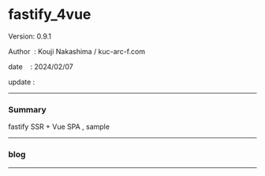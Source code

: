 ﻿# fastify_4vue

 Version: 0.9.1

 Author  : Kouji Nakashima / kuc-arc-f.com

 date    : 2024/02/07

 update  :

***
### Summary

fastify SSR + Vue SPA , sample

***
### blog 


***

